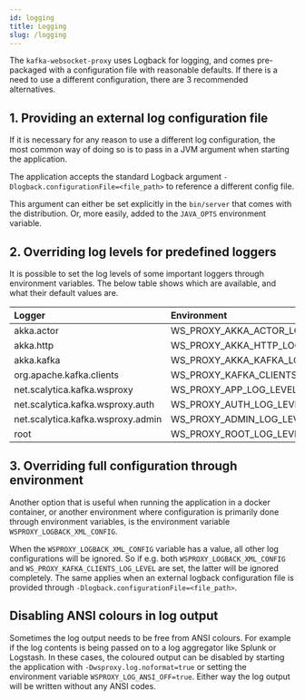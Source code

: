 ```yaml
---
id: logging
title: Logging
slug: /logging
---
```


The `kafka-websocket-proxy` uses Logback for logging, and comes pre-packaged
with a configuration file with reasonable defaults. If there is a need to use a
different configuration, there are 3 recommended alternatives.

## 1. Providing an external log configuration file

If it is necessary for any reason to use a different log configuration, the
most common way of doing so is to pass in a JVM argument when starting the
application.

The application accepts the standard Logback argument
`-Dlogback.configurationFile=<file_path>` to reference a different config file.

This argument can either be set explicitly in the `bin/server` that comes with
the distribution. Or, more easily, added to the `JAVA_OPTS` environment variable.

## 2. Overriding log levels for predefined loggers

It is possible to set the log levels of some important loggers through
environment variables. The below table shows which are available, and what their
default values are.

| Logger                            | Environment                      | Default |
|:---                               |:----                             |:-------:|
| akka.actor                        | WS_PROXY_AKKA_ACTOR_LOG_LEVEL    |  WARN   |
| akka.http                         | WS_PROXY_AKKA_HTTP_LOG_LEVEL     |  WARN   |
| akka.kafka                        | WS_PROXY_AKKA_KAFKA_LOG_LEVEL    |  WARN   |
| org.apache.kafka.clients          | WS_PROXY_KAFKA_CLIENTS_LOG_LEVEL |  ERROR  |
| net.scalytica.kafka.wsproxy       | WS_PROXY_APP_LOG_LEVEL           |  DEBUG  |
| net.scalytica.kafka.wsproxy.auth  | WS_PROXY_AUTH_LOG_LEVEL          |  DEBUG  |
| net.scalytica.kafka.wsproxy.admin | WS_PROXY_ADMIN_LOG_LEVEL         |  WARN   |
| root                              | WS_PROXY_ROOT_LOG_LEVEL          |  ERROR  |

## 3. Overriding full configuration through environment

Another option that is useful when running the application in a docker container,
or another environment where configuration is primarily done through
environment variables, is the environment variable `WSPROXY_LOGBACK_XML_CONFIG`.

When the `WSPROXY_LOGBACK_XML_CONFIG` variable has a value, all other log
configurations will be ignored. So if e.g. both `WSPROXY_LOGBACK_XML_CONFIG` and
`WS_PROXY_KAFKA_CLIENTS_LOG_LEVEL` are set, the latter will be ignored
completely. The same applies when an external logback configuration file is
provided through `-Dlogback.configurationFile=<file_path>`.

## Disabling ANSI colours in log output

Sometimes the log output needs to be free from ANSI colours. For example if the
log contents is being passed on to a log aggregator like Splunk or Logstash.
In these cases, the coloured output can be disabled by starting the application
with `-Dwsproxy.log.noformat=true` or setting the environment variable
`WSPROXY_LOG_ANSI_OFF=true`. Either way the log output will be written without
any ANSI codes.

